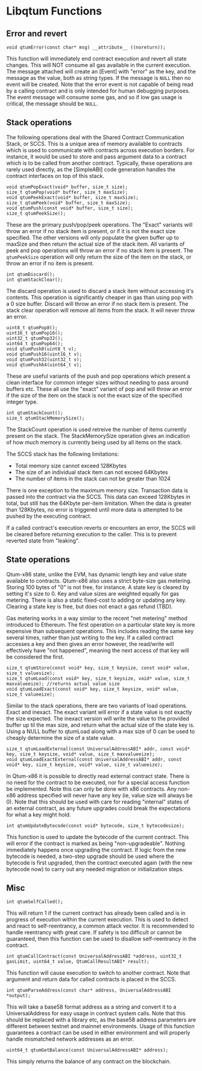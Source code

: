 # Libqtum Functions

## Error and revert 

    void qtumError(const char* msg) __attribute__ ((noreturn));

This function will immediately end contract execution and revert all state changes. This will NOT consume all gas available in the current execution. The message attached will create an [Event] with "error" as the key, and the message as the value, both as string types. If the message is `NULL` then no event will be created. Note that the error event is not capable of being read by a calling contract and is only intended for human debugging purposes. The event message will consume some gas, and so if low gas usage is critical, the message should be `NULL`.

## Stack operations

The following operations deal with the Shared Contract Communication Stack, or SCCS. This is a unique area of memory available to contracts which is used to communicate with contracts across execution borders. For instance, it would be used to store and pass argument data to a contract which is to be called from another contract. Typically, these operations are rarely used directly, as the [SimpleABI] code generation handles the contract interfaces on top of this stack. 



    void qtumPopExact(void* buffer, size_t size);
    size_t qtumPop(void* buffer, size_t maxSize);
    void qtumPeekExact(void* buffer, size_t maxSize);
    size_t qtumPeek(void* buffer, size_t maxSize);
    void qtumPush(const void* buffer, size_t size);
    size_t qtumPeekSize();

These are the primary push/pop/peek operations. The "Exact" variants will throw an error if no stack item is present, or if it is not the exact size specified. The other versions will only populate the given buffer up to maxSize and then return the actual size of the stack item. All variants of peek and pop operations will throw an error if no stack item is present. The `qtumPeekSize` operation will only return the size of the item on the stack, or throw an error if no item is present. 
    
    int qtumDiscard();
    int qtumStackClear();

The discard operation is used to discard a stack item without accessing it's contents. This operation is significantly cheaper in gas than using pop with a 0 size buffer. Discard will throw an error if no stack item is present. The stack clear operation will remove all items from the stack. It will never throw an error. 

    uint8_t qtumPop8();
    uint16_t qtumPop16();
    uint32_t qtumPop32();
    uint64_t qtumPop64();
    void qtumPush8(uint8_t v);
    void qtumPush16(uint16_t v);
    void qtumPush32(uint32_t v);
    void qtumPush64(uint64_t v);

These are useful variants of the push and pop operations which present a clean interface for common integer sizes without needing to pass around buffers etc. These all use the "exact" variant of pop and will throw an error if the size of the item on the stack is not the exact size of the specified integer type. 

    int qtumStackCount();
    size_t qtumStackMemorySize();

The StackCount operation is used retreive the number of items currently present on the stack. The StackMemorySize operation gives an indication of how much memory is currently being used by all items on the stack.


The SCCS stack has the following limitations:

* Total memory size cannot exceed 128Kbytes
* The size of an individual stack item can not exceed 64Kbytes
* The number of items in the stack can not be greater than 1024

There is one exception to the maximum memory size. Transaction data is passed into the contract via the SCCS. This data can exceed 128Kbytes in total, but still has the 64Kbyte per-item limitation. When the data is greater than 128Kbytes, no error is triggered until more data is attempted to be pushed by the executing contract. 

If a called contract's execution reverts or encounters an error, the SCCS will be cleared before returning execution to the caller. This is to prevent reverted state from "leaking".

## State operations

Qtum-x86 state, unlike the EVM, has dynamic length key and value state available to contracts. Qtum-x86 also uses a strict byte-size gas metering. Storing 100 bytes of "0" is not free, for instance. A state key is cleared by setting it's size to 0. Key and value sizes are weighted equally for gas metering. There is also a static fixed-cost to adding or updating any key. Clearing a state key is free, but does not enact a gas refund (TBD). 

Gas metering works in a way similar to the recent "net metering" method introduced to Ethereum. The first operation on a particular state key is more expensive than subsequent operations. This includes reading the same key several times, rather than just writing to the key. If a called contract accesses a key and then gives an error however, the read/write will effectively have "not happened", meaning the next access of that key will be considered the first.


    size_t qtumStore(const void* key, size_t keysize, const void* value, size_t valuesize); 
    size_t qtumLoad(const void* key, size_t keysize, void* value, size_t maxvalueeize); //returns actual value size
    void qtumLoadExact(const void* key, size_t keysize, void* value, size_t valueeize);

Similar to the stack operations, there are two variants of load operations. Exact and inexact. The exact variant will error if a state value is not exactly the size expected. The inexact version will write the value to the provided buffer up til the max size, and return what the actual size of the state key is. Using a NULL buffer to qtumLoad along with a max size of 0 can be used to cheaply determine the size of a state value. 

    size_t qtumLoadExternal(const UniversalAddressABI* addr, const void* key, size_t keysize, void* value, size_t maxvalueeize);
    void qtumLoadExactExternal(const UniversalAddressABI* addr, const void* key, size_t keysize, void* value, size_t valueeize);

In Qtum-x86 it is possible to directly read external contract state. There is no need for the contract to be executed, nor for a special access function be implemented. Note this can only be done with x86 contracts. Any non-x86 address specified will never have any key (ie, value size will always be 0). Note that this should be used with care for reading "internal" states of an external contract, as any future upgrades could break the expectations for what a key might hold. 

    int qtumUpdateBytecode(const void* bytecode, size_t bytecodesize);

This function is used to update the bytecode of the current contract. This will error if the contract is marked as being "non-upgradeable". Nothing immediately happens once upgrading the contract. If logic from the new bytecode is needed, a two-step upgrade should be used where the bytecode is first upgraded, then the contract executed again (with the new bytecode now) to carry out any needed migration or initialization steps. 


## Misc

    int qtumSelfCalled();

This will return 1 if the current contract has already been called and is in progress of execution within the current execution. This is used to detect and react to self-reentrancy, a common attack vector. It is recommended to handle reentrancy with great care. If safety is too difficult or cannot be guaranteed, then this function can be used to disallow self-reentrancy in the contract.

    int qtumCallContract(const UniversalAddressABI *address, uint32_t gasLimit, uint64_t value, QtumCallResultABI* result);

This function will cause execution to switch to another contract. Note that argument and return data for called contracts is placed in the SCCS. 

    int qtumParseAddress(const char* address, UniversalAddressABI *output);

This will take a base58 format address as a string and convert it to a UniversalAddress for easy usage in contract system calls. Note that this should be replaced with a library etc, as the base58 address parameters are different between testnet and mainnet environments. Usage of this function guarantees a contract can be used in either environment and will properly handle mismatched network addresses as an error. 

    uint64_t qtumGetBalance(const UniversalAddressABI* address);

This simply returns the balance of any contract on the blockchain. 

